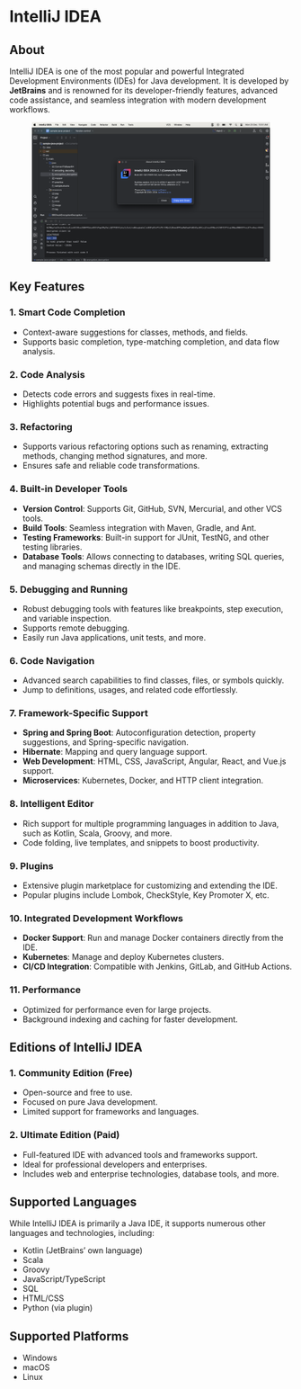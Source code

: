 # IntelliJ IDEA

## About

IntelliJ IDEA is one of the most popular and powerful Integrated Development Environments (IDEs) for Java development. It is developed by **JetBrains** and is renowned for its developer-friendly features, advanced code assistance, and seamless integration with modern development workflows.

<figure><img src="../../../.gitbook/assets/image (1).png" alt=""><figcaption></figcaption></figure>

## Key Features

### **1. Smart Code Completion**

* Context-aware suggestions for classes, methods, and fields.
* Supports basic completion, type-matching completion, and data flow analysis.

### **2. Code Analysis**

* Detects code errors and suggests fixes in real-time.
* Highlights potential bugs and performance issues.

### **3. Refactoring**

* Supports various refactoring options such as renaming, extracting methods, changing method signatures, and more.
* Ensures safe and reliable code transformations.

### **4. Built-in Developer Tools**

* **Version Control**: Supports Git, GitHub, SVN, Mercurial, and other VCS tools.
* **Build Tools**: Seamless integration with Maven, Gradle, and Ant.
* **Testing Frameworks**: Built-in support for JUnit, TestNG, and other testing libraries.
* **Database Tools**: Allows connecting to databases, writing SQL queries, and managing schemas directly in the IDE.

### **5. Debugging and Running**

* Robust debugging tools with features like breakpoints, step execution, and variable inspection.
* Supports remote debugging.
* Easily run Java applications, unit tests, and more.

### **6. Code Navigation**

* Advanced search capabilities to find classes, files, or symbols quickly.
* Jump to definitions, usages, and related code effortlessly.

### **7. Framework-Specific Support**

* **Spring and Spring Boot**: Autoconfiguration detection, property suggestions, and Spring-specific navigation.
* **Hibernate**: Mapping and query language support.
* **Web Development**: HTML, CSS, JavaScript, Angular, React, and Vue.js support.
* **Microservices**: Kubernetes, Docker, and HTTP client integration.

### **8. Intelligent Editor**

* Rich support for multiple programming languages in addition to Java, such as Kotlin, Scala, Groovy, and more.
* Code folding, live templates, and snippets to boost productivity.

### **9. Plugins**

* Extensive plugin marketplace for customizing and extending the IDE.
* Popular plugins include Lombok, CheckStyle, Key Promoter X, etc.

### **10. Integrated Development Workflows**

* **Docker Support**: Run and manage Docker containers directly from the IDE.
* **Kubernetes**: Manage and deploy Kubernetes clusters.
* **CI/CD Integration**: Compatible with Jenkins, GitLab, and GitHub Actions.

### **11. Performance**

* Optimized for performance even for large projects.
* Background indexing and caching for faster development.

## Editions of IntelliJ IDEA

### **1. Community Edition (Free)**

* Open-source and free to use.
* Focused on pure Java development.
* Limited support for frameworks and languages.

### **2. Ultimate Edition (Paid)**

* Full-featured IDE with advanced tools and frameworks support.
* Ideal for professional developers and enterprises.
* Includes web and enterprise technologies, database tools, and more.

## Supported Languages

While IntelliJ IDEA is primarily a Java IDE, it supports numerous other languages and technologies, including:

* Kotlin (JetBrains’ own language)
* Scala
* Groovy
* JavaScript/TypeScript
* SQL
* HTML/CSS
* Python (via plugin)

## **Supported Platforms**

* Windows
* macOS
* Linux
